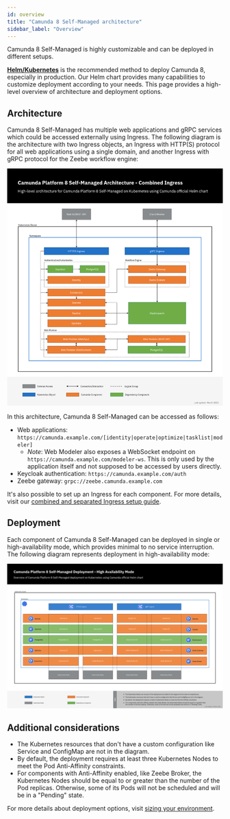 ```yaml
---
id: overview
title: "Camunda 8 Self-Managed architecture"
sidebar_label: "Overview"
---
```


Camunda 8 Self-Managed is highly customizable and can be deployed in different setups.

[**Helm/Kubernetes**](../platform-deployment/helm-kubernetes/overview.md) is the recommended method to deploy Camunda 8, especially in production. Our Helm chart provides many capabilities to customize deployment according to your needs. This page provides a high-level overview of architecture and deployment options.

## Architecture

Camunda 8 Self-Managed has multiple web applications and gRPC services which could be accessed externally using Ingress. The following diagram is the architecture with two Ingress objects, an Ingress with HTTP(S) protocol for all web applications using a single domain, and another Ingress with gRPC protocol for the Zeebe workflow engine:

![Camunda 8 Self-Managed Architecture Diagram - Combined Ingress](./assets/camunda-platform-8-self-managed-architecture-diagram-combined-ingress.png)

In this architecture, Camunda 8 Self-Managed can be accessed as follows:

- Web applications: `https://camunda.example.com/[identity|operate|optimize|tasklist|modeler]`
  - _Note_: Web Modeler also exposes a WebSocket endpoint on `https://camunda.example.com/modeler-ws`. This is only used by the application itself and not supposed to be accessed by users directly.
- Keycloak authentication: `https://camunda.example.com/auth`
- Zeebe gateway: `grpc://zeebe.camunda.example.com`

It's also possible to set up an Ingress for each component. For more details, visit our [combined and separated Ingress setup guide](../platform-deployment/helm-kubernetes/guides/ingress-setup.md).

## Deployment

Each component of Camunda 8 Self-Managed can be deployed in single or high-availability mode, which provides minimal to no service interruption. The following diagram represents deployment in high-availability mode:

![Camunda 8 Self-Managed Deployment Diagram](./assets/camunda-platform-8-self-managed-deployment-diagram-high-availability-mode.png)

## Additional considerations

- The Kubernetes resources that don't have a custom configuration like Service and ConfigMap are not in the diagram.
- By default, the deployment requires at least three Kubernetes Nodes to meet the Pod Anti-Affinity constraints.
- For components with Anti-Affinity enabled, like Zeebe Broker, the Kubernetes Nodes should be equal to or greater than the number of the Pod replicas. Otherwise, some of its Pods will not be scheduled and will be in a "Pending" state.

For more details about deployment options, visit [sizing your environment](../../components/best-practices/architecture/sizing-your-environment.md#camunda-platform-8-self-managed).
